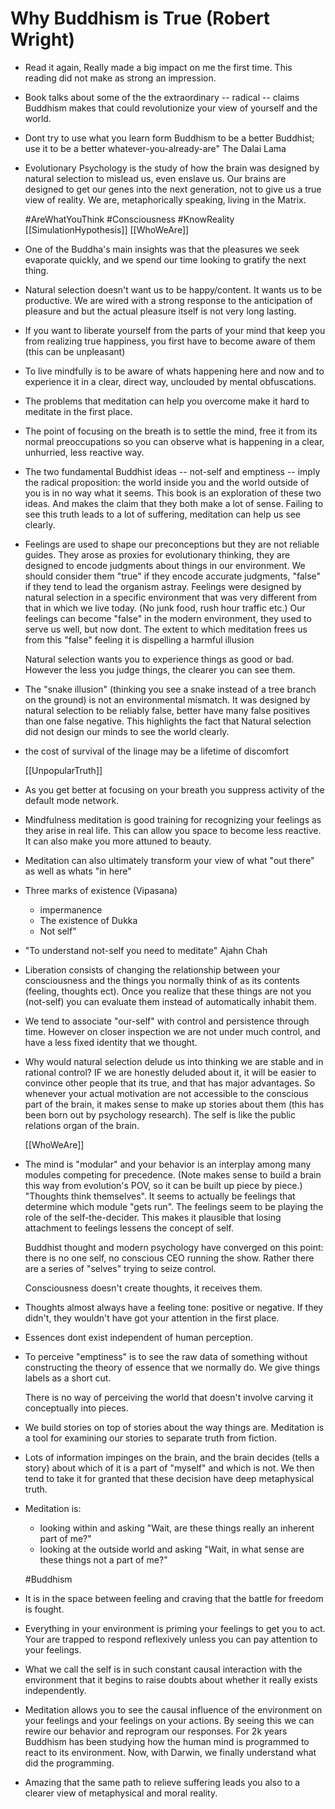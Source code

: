 # Why Buddhism is True (Robert Wright)

- Read it again, Really made a big impact on me the first time. This reading did not make as strong an impression.

- Book talks about some of the the extraordinary -- radical -- claims Buddhism makes that could revolutionize your view of yourself and the world.

- Dont try to use what you learn form Buddhism to be a better Buddhist; use it to be a better whatever-you-already-are" The Dalai Lama

- Evolutionary Psychology is the study of how the brain was designed by natural selection to mislead us, even enslave us.
  Our brains are designed to get our genes into the next generation, not to give us a true view of reality.
  We are, metaphorically speaking, living in the Matrix.

  #AreWhatYouThink  #Consciousness #KnowReality [[SimulationHypothesis]] [[WhoWeAre]]

- One of the Buddha's main insights was that the pleasures we seek evaporate quickly, and we spend our time looking to gratify the next thing.

- Natural selection doesn't want us to be happy/content. It wants us to be productive. We are wired with a strong response to the anticipation of pleasure and but the actual pleasure itself is not very long lasting.

- If you want to liberate yourself from the parts of your mind that keep you from realizing true happiness, you first have to become aware of them (this can be unpleasant)

- To live mindfully is to be aware of whats happening here and now and to experience it in a clear, direct way, unclouded by mental obfuscations.

- The problems that meditation can help you overcome make it hard to meditate in the first place.

- The point of focusing on the breath is to settle the mind, free it from its normal preoccupations so you can observe what is happening in a clear, unhurried, less reactive way.

- The two fundamental Buddhist ideas -- not-self and emptiness -- imply the radical proposition: the world inside you and the world outside of you is in no way what it seems.
  This book is an exploration of these two ideas. And makes the claim that they both make a lot of sense. Failing to see this truth leads to a lot of suffering, meditation can help us see clearly.

- Feelings are used to shape our preconceptions but they are not reliable guides. They arose as proxies for evolutionary thinking, they are designed to encode judgments about things in our environment.
  We should consider them "true" if they encode accurate judgments, "false" if they tend to lead the organism astray.
  Feelings were designed by natural selection in a specific environment that was very different from that in which we live today. (No junk food, rush hour traffic etc.)
  Our feelings can become "false" in the modern environment, they used to serve us well, but now dont.
  The extent to which meditation frees us from this "false" feeling it is dispelling a harmful illusion

  Natural selection wants you to experience things as good or bad. However the less you judge things, the clearer you can see them.

- The "snake illusion" (thinking you see a snake instead of a tree branch on the ground) is not an environmental mismatch. It was designed by natural selection to be reliably false, better have many false positives than one false negative. This highlights the fact that Natural selection did not design our minds to see the world clearly.

- the cost of survival of the linage may be a lifetime of discomfort

  [[UnpopularTruth]]

- As you get better at focusing on your breath you suppress activity of the default mode network.

- Mindfulness meditation is good training for recognizing your feelings as they arise in real life. This can allow you space to become less reactive. It can also make you more attuned to beauty.

- Meditation can also ultimately transform your view of what "out there" as well as whats "in here"

- Three marks of existence (Vipasana)
  - impermanence
  - The existence of Dukka
  - Not self"

- "To understand not-self you need to meditate" Ajahn Chah

- Liberation consists of changing the relationship between your consciousness and the things you normally think of as its contents (feeling, thoughts ect). Once you realize that these things are not you (not-self) you can evaluate them instead of automatically inhabit them.

- We tend to associate "our-self" with control and persistence through time. However on closer inspection we are not under much control, and have a less fixed identity that we thought.

- Why would natural selection delude us into thinking we are stable and in rational control? IF we are honestly deluded about it, it will be easier to convince other people that its true, and that has major advantages. So whenever your actual motivation are not accessible to the conscious part of the brain, it makes sense to make up stories about them (this has been born out by psychology research).
  The self is like the public relations organ of the brain.

  [[WhoWeAre]]

- The mind is "modular" and your behavior is an interplay among many modules competing for precedence. (Note makes sense to build a brain this way from evolution's POV, so it can be built up piece by piece.)
  "Thoughts think themselves".  It seems to actually be feelings that determine which module "gets run".  The feelings seem to be playing the role of the self-the-decider.  This makes it plausible that losing attachment to feelings lessens the concept of self.

   Buddhist thought and modern psychology have converged on this point: there is no one self, no conscious CEO running the show. Rather there are a series of "selves" trying to seize control.

   Consciousness doesn't create thoughts, it receives them.

- Thoughts almost always have a feeling tone: positive or negative. If they didn't, they wouldn't have got your attention in the first place.

- Essences dont exist independent of human perception.

- To perceive "emptiness" is to see the raw data of something without constructing the theory of  essence that we normally do.
  We give things labels as a short cut.

  There is no way of perceiving the world that doesn't involve carving it conceptually into pieces.

- We build stories on top of stories about the way things are. Meditation is a tool for examining our stories to separate truth from fiction.

- Lots of information impinges on the brain, and the brain decides (tells a story) about which of it is a part of "myself" and which is not. We then tend to take it for granted that these decision have deep metaphysical truth.

- Meditation is:
  - looking within and asking "Wait, are these things really an inherent part of me?"
  - looking at the outside world and asking "Wait, in what sense are these things not a part of me?"

  #Buddhism

- It is in the space between feeling and craving that the battle for freedom is fought.

- Everything in your environment is priming your feelings to get you to act. Your are trapped to respond reflexively unless you can pay attention to your feelings.

- What we call the self is in such constant causal interaction with the environment that it begins to raise doubts about whether it really exists independently.

- Meditation allows you to see the causal influence of the environment on your feelings and your feelings on your actions. By seeing this we can rewire our behavior and reprogram our responses.
  For 2k years Buddhism has been studying how the human mind is programmed to react to its environment. Now, with Darwin, we finally understand what did the programming.

- Amazing that the same path to relieve suffering leads you also to a clearer view of metaphysical and moral reality.
